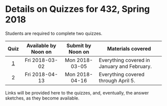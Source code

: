# Details on Quizzes for 432, Spring 2018

Students are required to complete two quizzes. 

Quiz | Available by Noon on | Submit by Noon on | Materials covered
:--: | :------------------: | :---------------: | -------------------------------------
[1](https://github.com/THOMASELOVE/432-2018/tree/master/quizzes/quiz1) | Fri 2018-03-02 | Mon 2018-03-05 | Everything covered in January and February.
2 | Fri 2018-04-13 | Mon 2018-04-16 | Everything covered through April 5.

Links will be provided here to the quizzes, and, eventually, the answer sketches, as they become available.
